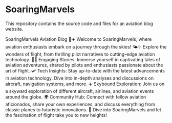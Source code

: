 # SoaringMarvels
This repository contains the source code and files for an aviation blog website.

SoaringMarvels Aviation Blog 🚀✈️
Welcome to SoaringMarvels, where aviation enthusiasts embark on a journey through the skies! 🌤️✨ Explore the wonders of flight, from thrilling pilot narratives to cutting-edge aviation technology.
👩‍✈️ Engaging Stories: Immerse yourself in captivating tales of aviation adventures, shared by pilots and enthusiasts passionate about the art of flight.
🛩️ Tech Insights: Stay up-to-date with the latest advancements in aviation technology. Dive into in-depth analyses and discussions on aircraft, navigation systems, and more.
✈️ Skybound Exploration: Join us on a skyward exploration of different aircraft, airlines, and aviation events around the globe.
🌍 Community Hub: Connect with fellow aviation aficionados, share your own experiences, and discuss everything from classic planes to futuristic innovations.
📖 Dive into SoaringMarvels and let the fascination of flight take you to new heights!
